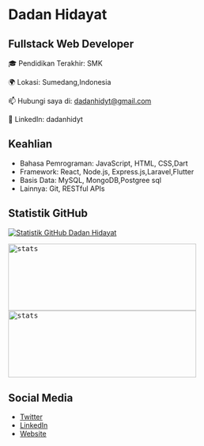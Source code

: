 # Dadan Hidayat

## Fullstack Web Developer

🎓 Pendidikan Terakhir: SMK

🌍 Lokasi: Sumedang,Indonesia

📫 Hubungi saya di: dadanhidyt@gmail.com

💼 LinkedIn: dadanhidyt

## Keahlian

- Bahasa Pemrograman: JavaScript, HTML, CSS,Dart
- Framework: React, Node.js, Express.js,Laravel,Flutter
- Basis Data: MySQL, MongoDB,Postgree sql
- Lainnya: Git, RESTful APIs


## Statistik GitHub

[![Statistik GitHub Dadan Hidayat](https://github-readme-stats.vercel.app/api?username=dadan-hidyt&show_icons=true&theme=radical)](https://github.com/dadanhidayat)

<div align="left">
<kbd><img height="135em" width="380em" alt="stats" src="https://github-readme-streak-stats.herokuapp.com?user=dadan-hidyt&theme=tokyonight_duo&hide_border=true&dates=27DDC9" />
</kbd>
<kbd><img height="135em" width="380em" alt="stats" src="https://github-readme-activity-graph.vercel.app/graph?username=dadan-hidyt&theme=react&hide_title=true"></kbd>
</div>

## Social Media

- [Twitter](link-twitter)
- [LinkedIn](link-linkedin)
- [Website](link-website)

